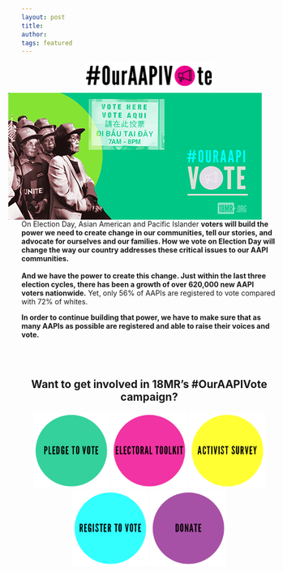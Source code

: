 ```yaml
---
layout: post
title: 
author: 
tags: featured
---
```



<center><img src="/static/images/featured/Logo_Final.png" width="50%" height="50%"></center>

<img style="float: right;" hspace="30" src="/static/images/featured/Our-AAPI-Vote-Pledge_Small.jpg">

<p> On Election Day, Asian American and Pacific Islander <b>voters will build the power we need to create change in our communities, tell our stories, and advocate for ourselves and our families. How we vote on Election Day will change the way our country addresses these critical issues to our AAPI communities.</b>
<br>
<Br>
<b>And we have the power to create this change. Just within the last three election cycles, there has been a growth of over 620,000 new AAPI voters nationwide.</b> Yet, only 56% of AAPIs are registered to vote compared with 72% of whites. 

<b>In order to continue building that power, we have to make sure that as many AAPIs as possible are registered and able to raise their voices and vote.</b>

<br>
<br>

<center>
<h2>Want to get involved in 18MR’s #OurAAPIVote campaign?</h2>

<a href="http://vote.18mr.org/pledge/" target="_blank"><img src="/static/images/featured/PLEDGE-ICON.png" width="150" height="150" /></a>
<a href="http://vote.18mr.org/learn/" target="_blank"><img src="/static/images/featured/TOOLKIT-ICON.png" width="150" height="150" /></a>
<a href="http://www.bit.ly/18activism" target="_blank"><img src="/static/images/featured/SURVEY-ICON.png" width="150" height="150" /></a>
<a href="http://bit.ly/18MR_register" target="_blank"><img src="/static/images/featured/REGISTER-ICON.png" width="150" height="150" /></a>
<a href="https://action.18mr.org/donate/" target="_blank"><img src="/static/images/featured/donate.png" width="150" height="150" /></a>

</center>



